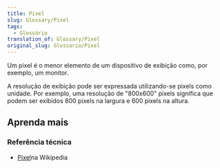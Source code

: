 ```yaml
---
title: Pixel
slug: Glossary/Pixel
tags:
  - Glossário
translation_of: Glossary/Pixel
original_slug: Glossario/Pixel
---
```

Um pixel é o menor elemento de um dispositivo de exibição como, por exemplo, um monitor.

A resolução de exibição pode ser expressada utilizando-se pixels como unidade. Por exemplo, uma resolução de "800x600" pixels significa que podem ser exibidos 800 pixels na largura e 600 pixels na altura.

## Aprenda mais

### Referência técnica

- [Pixel](https://pt.wikipedia.org/wiki/Pixel)na Wikipedia
